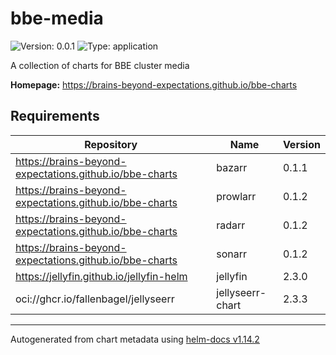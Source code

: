 # bbe-media

![Version: 0.0.1](https://img.shields.io/badge/Version-0.0.1-informational?style=flat-square) ![Type: application](https://img.shields.io/badge/Type-application-informational?style=flat-square)

A collection of charts for BBE cluster media

**Homepage:** <https://brains-beyond-expectations.github.io/bbe-charts>

## Requirements

| Repository | Name | Version |
|------------|------|---------|
| https://brains-beyond-expectations.github.io/bbe-charts | bazarr | 0.1.1 |
| https://brains-beyond-expectations.github.io/bbe-charts | prowlarr | 0.1.2 |
| https://brains-beyond-expectations.github.io/bbe-charts | radarr | 0.1.2 |
| https://brains-beyond-expectations.github.io/bbe-charts | sonarr | 0.1.2 |
| https://jellyfin.github.io/jellyfin-helm | jellyfin | 2.3.0 |
| oci://ghcr.io/fallenbagel/jellyseerr | jellyseerr-chart | 2.3.3 |

----------------------------------------------
Autogenerated from chart metadata using [helm-docs v1.14.2](https://github.com/norwoodj/helm-docs/releases/v1.14.2)
